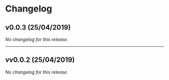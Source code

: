 # Changelog

## v0.0.3 (25/04/2019)
*No changelog for this release.*

---

## vv0.0.2 (25/04/2019)
*No changelog for this release.*

